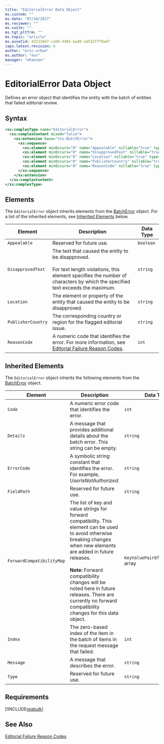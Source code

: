 ```yaml
---
title: "EditorialError Data Object"
ms.custom: ""
ms.date: "07/10/2017"
ms.reviewer: ""
ms.suite: ""
ms.tgt_pltfrm: ""
ms.topic: "article"
ms.assetid: 43212047-ca50-4485-bad0-ad532f779ad7
caps.latest.revision: 6
author: "eric-urban"
ms.author: "eur"
manager: "ehansen"
---
```

# EditorialError Data Object
Defines an error object that identifies the entity with the batch of entities that failed editorial review.

## Syntax

```xml
<xs:complexType name="EditorialError">
  <xs:complexContent mixed="false">
    <xs:extension base="tns:BatchError">
      <xs:sequence>
        <xs:element minOccurs="0" name="Appealable" nillable="true" type="xs:boolean" />
        <xs:element minOccurs="0" name="DisapprovedText" nillable="true" type="xs:string" />
        <xs:element minOccurs="0" name="Location" nillable="true" type="xs:string" />
        <xs:element minOccurs="0" name="PublisherCountry" nillable="true" type="xs:string" />
        <xs:element minOccurs="0" name="ReasonCode" nillable="true" type="xs:int" />
      </xs:sequence>
    </xs:extension>
  </xs:complexContent>
</xs:complexType>
```

## <a name="Elements"></a>Elements
The `EditorialError` object inherits elements from the [BatchError](../bulk-api/batcherror-data-object.md) object. For a list of the inherited elements, see [Inherited Elements](#InheritedElements) below.

|Element|Description|Data Type|
|-----------|---------------|-------------|
|`Appealable`|Reserved for future use.|`boolean`|
|`DisapprovedText`|The text that caused the entity to be disapproved.<br /><br />For text length violations, this element specifies the number of characters by which the specified text exceeds the maximum.|`string`|
|`Location`|The element or property of the entity that caused the entity to be disapproved.|`string`|
|`PublisherCountry`|The corresponding country or region for the flagged editorial issue.|`string`|
|`ReasonCode`|A numeric code that identifies the error. For more information, see [Editorial Failure Reason Codes](~/concepts/bing-ads-editorial-failure-reason-codes.md).|`int`|

## <a name="InheritedElements"></a>Inherited Elements
The `EditorialError` object inherits the following elements from the [BatchError](../bulk-api/batcherror-data-object.md) object. 

|Element|Description|Data Type|
|-----------|---------------|-------------|
|`Code`|A numeric error code that identifies the error.|`int`|
|`Details`|A message that provides additional details about the batch error. This string can be empty.|`string`|
|`ErrorCode`|A symbolic string constant that identifies the error. For example, *UserIsNotAuthorized*.|`string`|
|`FieldPath`|Reserved for future use.|`string`|
|`ForwardCompatibilityMap`|The list of key and value strings for forward compatibility. This element can be used to avoid otherwise breaking changes when new elements are added in future releases.<br /><br />**Note:** Forward compatibility changes will be noted here in future releases. There are currently no forward compatibility changes for this data object.|`KeyValuePairOfstringstring` array|
|`Index`|The zero-based index of the item in the batch of items in the request message that failed.|`int`|
|`Message`|A message that describes the error.|`string`|
|`Type`|Reserved for future use.|`string`|

## Requirements
[!INCLUDE[reqbulk](../bulk-api/includes/reqbulk.md)]
## See Also
[Editorial Failure Reason Codes](~/concepts/bing-ads-editorial-failure-reason-codes.md)  


